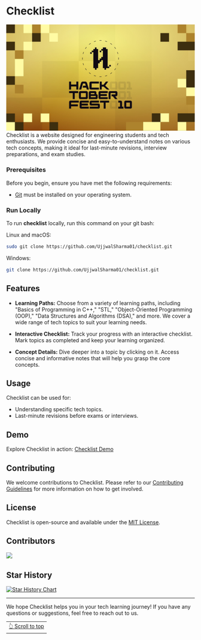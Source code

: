 # Checklist
<img src="Images/hacktoberfest2023.png">
Checklist is a website designed for engineering students and tech enthusiasts. We provide concise and easy-to-understand notes on various tech concepts, making it ideal for last-minute revisions, interview preparations, and exam studies.

### Prerequisites

Before you begin, ensure you have met the following requirements:

* [Git](https://git-scm.com/downloads "Download Git") must be installed on your operating system.

### Run Locally

To run **checklist** locally, run this command on your git bash:

Linux and macOS:

```bash
sudo git clone https://github.com/UjjwalSharma01/checklist.git
```

Windows:

```bash
git clone https://github.com/UjjwalSharma01/checklist.git
```

## Features

- **Learning Paths:** Choose from a variety of learning paths, including "Basics of Programming in C++," "STL," "Object-Oriented Programming (OOP)," "Data Structures and Algorithms (DSA)," and more. We cover a wide range of tech topics to suit your learning needs.

- **Interactive Checklist:** Track your progress with an interactive checklist. Mark topics as completed and keep your learning organized.

- **Concept Details:** Dive deeper into a topic by clicking on it. Access concise and informative notes that will help you grasp the core concepts.

## Usage

Checklist can be used for:

- Understanding specific tech topics.
- Last-minute revisions before exams or interviews.

## Demo

Explore Checklist in action: [Checklist Demo](https://checklist-theta.vercel.app/)

## Contributing

We welcome contributions to Checklist. Please refer to our [Contributing Guidelines](Contributing.md) for more information on how to get involved.

## License

Checklist is open-source and available under the [MIT License](LICENSE).

## Contributors

<a href="https://github.com/UjjwalSharma01/checklist/graphs/contributors">
  <img src="https://contrib.rocks/image?repo=UjjwalSharma01/checklist" />
</a>

## Star History

[![Star History Chart](https://api.star-history.com/svg?repos=UjjwalSharma01/checklist&type=Timeline)](https://star-history.com/#UjjwalSharma01/checklist&Timeline)


---

We hope Checklist helps you in your tech learning journey! If you have any questions or suggestions, feel free to reach out to us.

<div align="right">
<table><td>
<a href="#start-of-content">👆 Scroll to top</a>
</td></table>
</div>
